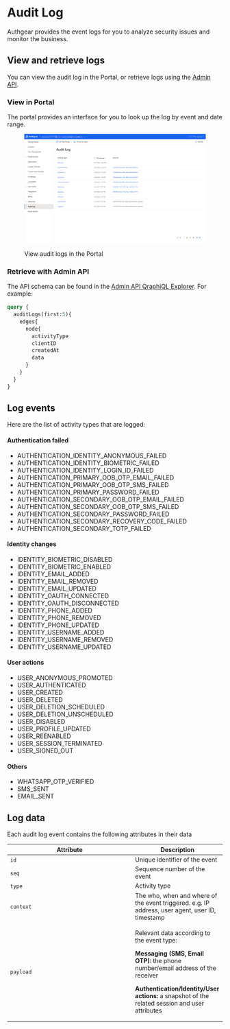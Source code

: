 # Audit Log

Authgear provides the event logs for you to analyze security issues and monitor the business.

## View and retrieve logs

You can view the audit log in the Portal, or retrieve logs using the [Admin API](../apis/admin-api/).

### View in Portal

The portal provides an interface for you to look up the log by event and date range.

<figure><img src="../.gitbook/assets/image (5).png" alt=""><figcaption><p>View audit logs in the Portal</p></figcaption></figure>

### Retrieve with Admin API

The API schema can be found in the [Admin API QraphiQL Explorer](../apis/admin-api/#api-explorer). For example:

```graphql
query {
  auditLogs(first:5){
    edges{
      node{
        activityType
        clientID
        createdAt
        data
      }
    }
  }
}
```

## Log events

Here are the list of activity types that are logged:

#### Authentication failed

* AUTHENTICATION\_IDENTITY\_ANONYMOUS\_FAILED
* AUTHENTICATION\_IDENTITY\_BIOMETRIC\_FAILED
* AUTHENTICATION\_IDENTITY\_LOGIN\_ID\_FAILED
* AUTHENTICATION\_PRIMARY\_OOB\_OTP\_EMAIL\_FAILED
* AUTHENTICATION\_PRIMARY\_OOB\_OTP\_SMS\_FAILED
* AUTHENTICATION\_PRIMARY\_PASSWORD\_FAILED
* AUTHENTICATION\_SECONDARY\_OOB\_OTP\_EMAIL\_FAILED
* AUTHENTICATION\_SECONDARY\_OOB\_OTP\_SMS\_FAILED
* AUTHENTICATION\_SECONDARY\_PASSWORD\_FAILED
* AUTHENTICATION\_SECONDARY\_RECOVERY\_CODE\_FAILED
* AUTHENTICATION\_SECONDARY\_TOTP\_FAILED

#### Identity changes

* IDENTITY\_BIOMETRIC\_DISABLED
* IDENTITY\_BIOMETRIC\_ENABLED
* IDENTITY\_EMAIL\_ADDED
* IDENTITY\_EMAIL\_REMOVED
* IDENTITY\_EMAIL\_UPDATED
* IDENTITY\_OAUTH\_CONNECTED
* IDENTITY\_OAUTH\_DISCONNECTED
* IDENTITY\_PHONE\_ADDED
* IDENTITY\_PHONE\_REMOVED
* IDENTITY\_PHONE\_UPDATED
* IDENTITY\_USERNAME\_ADDED
* IDENTITY\_USERNAME\_REMOVED
* IDENTITY\_USERNAME\_UPDATED

#### User actions

* USER\_ANONYMOUS\_PROMOTED
* USER\_AUTHENTICATED
* USER\_CREATED
* USER\_DELETED
* USER\_DELETION\_SCHEDULED
* USER\_DELETION\_UNSCHEDULED
* USER\_DISABLED
* USER\_PROFILE\_UPDATED
* USER\_REENABLED
* USER\_SESSION\_TERMINATED
* USER\_SIGNED\_OUT

#### Others

* WHATSAPP\_OTP\_VERIFIED
* SMS\_SENT
* EMAIL\_SENT

## Log data

Each audit log event contains the following attributes in their data

<table><thead><tr><th width="278">Attribute</th><th>Description</th></tr></thead><tbody><tr><td><code>id</code></td><td>Unique identifier of the event </td></tr><tr><td><code>seq</code></td><td>Sequence number of the event</td></tr><tr><td><code>type</code></td><td>Activity type</td></tr><tr><td><code>context</code></td><td>The who, when and where of the event triggered. e.g. IP address, user agent, user ID, timestamp</td></tr><tr><td><code>payload</code></td><td><p>Relevant data according to the event type:</p><p><strong>Messaging (SMS, Email OTP):</strong> the phone number/email address of the receiver</p><p><strong>Authentication/Identity/User actions:</strong> a snapshot of the related session and user attributes</p></td></tr></tbody></table>
